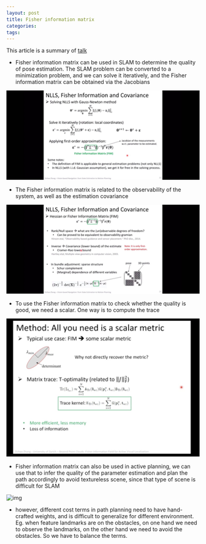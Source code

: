 ```yaml
---
layout: post
title: Fisher information matrix
categories:
tags:
---
```


This article is a summary of [talk](https://www.bilibili.com/video/av86463861)

* Fisher information matrix can be used in SLAM to determine the quality of pose estimation. The SLAM problem can be converted to a minimization problem, and we can solve it iteratively, and the Fisher information matrix can be obtained via the Jacobians  

![img](/images/posts/fisher1.jpg)

* The Fisher information matrix is related to the observability of the system, as well as the estimation covariance

![img](/images/posts/fisher2.jpg)

* To use the Fisher information matrix to check whether the quality is good, we need a scalar. One way is to compute the trace

![img](/images/posts/fisher3.png)

* Fisher information matrix can also be used in active planning, we can use that to infer the quality of the parameter estimation and plan the path accordingly to avoid textureless scene, since that type of scene is difficult for SLAM

![img](/images/posts/fisher_planning.png)

* however, different cost terms in path planning need to have hand-crafted weights, and is difficult to generalize for different environment. Eg. when feature landmarks are on the obstacles, on one hand we need to observe the landmarks, on the other hand we need to avoid the obstacles. So we have to balance the terms.
